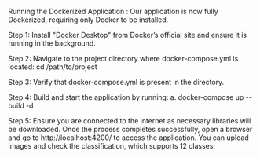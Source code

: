 Running the Dockerized Application : Our application is now fully Dockerized, requiring only Docker to be installed.

Step 1: Install "Docker Desktop" from Docker’s official site and ensure it is running in the background.

Step 2: Navigate to the project directory where docker-compose.yml is located:
        cd /path/to/project  

Step 3: Verify that docker-compose.yml is present in the directory.

Step 4: Build and start the application by running:
        a. docker-compose up --build -d  

Step 5: Ensure you are connected to the internet as necessary libraries will be downloaded. 
Once the process completes successfully, open a browser and go to http://localhost:4200/ to 
access the application. You can upload images and check the classification, which supports 12 classes.
